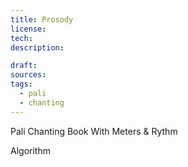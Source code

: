 ```yaml
---
title: Prosody
license: 
tech: 
description: 

draft: 
sources: 
tags:
  - pali
  - chanting
---
```

Pali Chanting Book With Meters & Rythm 

Algorithm 
